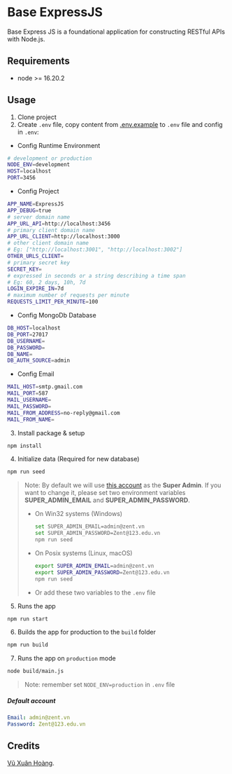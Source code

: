 # Base ExpressJS

Base Express JS is a foundational application for constructing RESTful APIs with Node.js.

## Requirements

- node >= 16.20.2

## Usage

1. Clone project
2. Create `.env` file, copy content from [.env.example](./.env.example) to `.env` file and config in `.env`:

- Config Runtime Environment

```bash
# development or production
NODE_ENV=development
HOST=localhost
PORT=3456
```

- Config Project

```bash
APP_NAME=ExpressJS
APP_DEBUG=true
# server domain name
APP_URL_API=http://localhost:3456
# primary client domain name
APP_URL_CLIENT=http://localhost:3000
# other client domain name
# Eg: ["http://localhost:3001", "http://localhost:3002"]
OTHER_URLS_CLIENT=
# primary secret key
SECRET_KEY=
# expressed in seconds or a string describing a time span
# Eg: 60, 2 days, 10h, 7d
LOGIN_EXPIRE_IN=7d
# maximum number of requests per minute
REQUESTS_LIMIT_PER_MINUTE=100
```

- Config MongoDb Database

```bash
DB_HOST=localhost
DB_PORT=27017
DB_USERNAME=
DB_PASSWORD=
DB_NAME=
DB_AUTH_SOURCE=admin
```

- Config Email

```bash
MAIL_HOST=smtp.gmail.com
MAIL_PORT=587
MAIL_USERNAME=
MAIL_PASSWORD=
MAIL_FROM_ADDRESS=no-reply@gmail.com
MAIL_FROM_NAME=
```

3. Install package & setup

```bash
npm install
```

4. Initialize data (Required for new database)

```bash
npm run seed
```

> Note: By default we will use [this account](#default-account) as the **Super Admin**.
> If you want to change it, please set two environment variables **SUPER_ADMIN_EMAIL** and **SUPER_ADMIN_PASSWORD**.
>
> - On Win32 systems (Windows)
>   ```bash
>   set SUPER_ADMIN_EMAIL=admin@zent.vn
>   set SUPER_ADMIN_PASSWORD=Zent@123.edu.vn
>   npm run seed
>   ```
> - On Posix systems (Linux, macOS)
>   ```bash
>   export SUPER_ADMIN_EMAIL=admin@zent.vn
>   export SUPER_ADMIN_PASSWORD=Zent@123.edu.vn
>   npm run seed
>   ```
> - Or add these two variables to the `.env` file

5. Runs the app

```bash
npm run start
```

6. Builds the app for production to the `build` folder

```bash
npm run build
```

7. Runs the app on `production` mode

```bash
node build/main.js
```

> Note: remember set `NODE_ENV=production` in `.env` file

##### Default account

```yaml
Email: admin@zent.vn
Password: Zent@123.edu.vn
```

## Credits

[Vũ Xuân Hoàng](https://gitlab.com/hoangvxzentvn).
